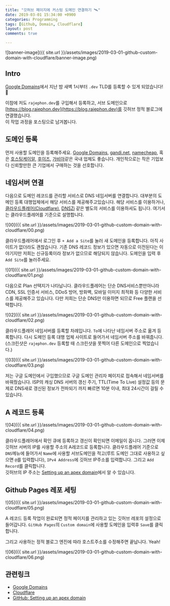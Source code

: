 ```yaml
---
title: "깃허브 페이지에 커스텀 도메인 연결하기 🛰"
date: 2019-03-01 15:34:00 +0900
categories: Programming
tags: [Github, Domain, Cloudflare]
layout: post
comments: true

---
```

![banner-image]({{ site.url }}/assets/images/2019-03-01-github-custom-domain-with-cloudflare/banner-image.png)

## Intro

[Google Domains](https://domains.google)에서 지난 밤 새벽 1시부터 `.dev` TLD를 등록할 수 있게 되었습니다! 🎉

이참에 저도 `rajephon.dev`를 구입해서 등록하고, 서브 도메인으로 [https://blog.rajephon.dev](https://blog.rajephon.dev)를 깃허브 정적 블로그에 연결했습니다.  
이 작업 과정을 포스팅으로 남겨봅니다.

## 도메인 등록

먼저 사용할 도메인을 등록해주세요. [Google Domains](https://domains.google), [gandi.net](https://www.gandi.net/en), [namecheap](https://namecheap.com), 혹은 [호스팅케이알](https://www.hosting.kr/), [후이즈](http://whois.co.kr/), [가비아](https://domain.gabia.com/)같은 국내 업체도 좋습니다. 개인적으로는 작은 기업보다 신뢰할만한 큰 기업에서 구매하는 것을 선호합니다.

## 네임서버 연결

다음으로 도메인 레코드를 관리할 서비스로 DNS 네임서버를 연결합니다. 대부분의 도메인 등록 대행업체에서 해당 서비스를 제공해주고있습니다. 해당 서비스를 이용하거나, [클라우드플레어(Cloudflare)](https://www.cloudflare.com), [DNSZi](https://dnszi.com/) 같은 별도의 서비스를 이용하셔도 됩니다. 여기서는 클라우드플레어를 기준으로 설명합니다.

![00]({{ site.url }}/assets/images/2019-03-01-github-custom-domain-with-cloudflare/00.png)

클라우드플레어에서 로그인 후 `+ Add a Site`를 눌러 새 도메인을 등록합니다. 아직 사이트가 없더라도 괜찮습니다. 기존 DNS 레코드 정보가 있으면 자동으로 이전된다는 이야기지만 저희는 신규등록이라 정보가 없으므로 해당되지 않습니다. 도메인을 입력 후 `Add Site`를 눌러주세요.

![01]({{ site.url }}/assets/images/2019-03-01-github-custom-domain-with-cloudflare/01.png)

다음으로 Plan 선택지가 나타납니다. 클라우드플레어는 단순 DNS서비스뿐만아니라 CDN, SSL 인증서 서비스, DDoS 방어, 방화벽, 모바일 이미지 최적화 등 다양한 서비스를 제공해주고 있습니다. 다만 저희는 단순 DNS만 이용하면 되므로 Free 플랜을 선택합니다.

![02]({{ site.url }}/assets/images/2019-03-01-github-custom-domain-with-cloudflare/02.png)

클라우드플레어 네임서버를 등록할 차례입니다. `To`에 나타난 네임서버 주소로 옮겨 등록합니다. 다시 도메인 등록 대행 업체 사이트로 들어가서 네임서버 주소를 바꿔줍니다. (스크린샷은 `rajephon.dev` 등록할 때 스크린샷을 못찍어 다른 도메인으로 찍었습니다.)  

![03]({{ site.url }}/assets/images/2019-03-01-github-custom-domain-with-cloudflare/03.png)

저는 구글 도메인에서 구입했으므로 구글 도메인 관리자 페이지로 접속해서 네임서버를 바꿔줬습니다. ISP의 캐싱 DNS 서버의 갱신 주기, TTL(Time To Live) 설정값 등의 문제로 DNS새로 갱신된 정보가 전파되기 까지 빠르면 10분 이내, 최대 24시간이 걸릴 수 있습니다.

## A 레코드 등록

![04]({{ site.url }}/assets/images/2019-03-01-github-custom-domain-with-cloudflare/04.png)

클라우드플레어에서 확인 큐에 등록하고 갱신이 확인되면 이메일이 옵니다. 그러면 이제 깃허브 서버의 IP를 사용할 주소의 A레코드로 등록합니다. 클라우드플레어 기준으로 `DNS`메뉴에 들어가서 `Name`에 사용할 서브도메인을 적고(루트 도메인 그대로 사용하고 싶으면 `@`를 입력합니다), `IPv4 Address`에 깃허브 IP주소를 입력합니다. 그리고 `Add Record`를 클릭합니다.  
깃허브의 IP 주소는 [Setting up an apex domain](https://help.github.com/en/articles/setting-up-an-apex-domain#configuring-a-records-with-your-dns-provider)에서 알 수 있습니다.

## Github Pages 레포 세팅

![05]({{ site.url }}/assets/images/2019-03-01-github-custom-domain-with-cloudflare/05.png)

A 레코드 등록 작업이 완료되면 정적 페이지를 관리하고 있는 깃허브 레포의 설정으로 들어갑니다. `GitHub Pages`의 `Custom domain`에 사용할 도메인을 입력후 `Save`를 클릭합니다.

그리고 사용하는 정적 블로그 엔진에 따라 호스트주소를 수정해주면 끝납니다. Yeah!

![06]({{ site.url }}/assets/images/2019-03-01-github-custom-domain-with-cloudflare/06.png)

## 관련링크

- [Google Domains](https://domains.google)
- [Cloudflare](https://www.cloudflare.com)
- [GitHub: Setting up an apex domain](https://help.github.com/en/articles/setting-up-an-apex-domain#configuring-a-records-with-your-dns-provider)